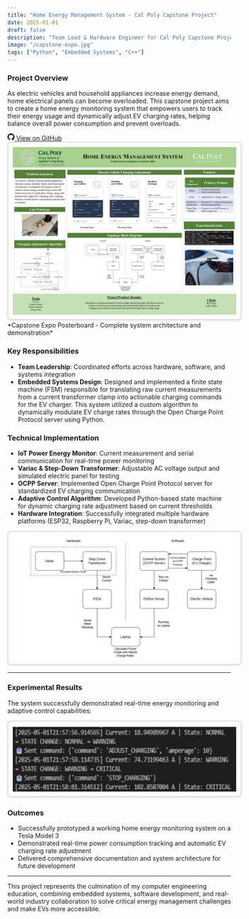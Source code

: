 ```yaml
---
title: "Home Energy Management System - Cal Poly Capstone Project"
date: 2025-01-01
draft: false
description: "Team Lead & Hardware Engineer for Cal Poly Capstone Project - Comprehensive home energy monitoring system with intelligent EV charging control to prevent electrical panel overloads."
image: "/capstone-expo.jpg"
tags: ["Python", "Embedded Systems", "C++"]
---
```


### Project Overview
As electric vehicles and household appliances increase energy demand, home electrical panels can become overloaded. This capstone project aims to create a home energy monitoring system that empowers users to track their energy usage and dynamically adjust EV charging rates, helping balance overall power consumption and prevent overloads.

<a href="https://github.com/jhaowen426/OCPP" target="_blank" class="github-button">
    <svg width="16" height="16" viewBox="0 0 16 16" fill="currentColor">
        <path d="M8 0C3.58 0 0 3.58 0 8c0 3.54 2.29 6.53 5.47 7.59.4.07.55-.17.55-.38 0-.19-.01-.82-.01-1.49-2.01.37-2.53-.49-2.69-.94-.09-.23-.48-.94-.82-1.13-.28-.15-.68-.52-.01-.53.63-.01 1.08.58 1.23.82.72 1.21 1.87.87 2.33.66.07-.52.28-.87.51-1.07-1.78-.2-3.64-.89-3.64-3.95 0-.87.31-1.59.82-2.15-.08-.2-.36-1.02.08-2.12 0 0 .67-.21 2.2.82.64-.18 1.32-.27 2-.27.68 0 1.36.09 2 .27 1.53-1.04 2.2-.82 2.2-.82.44 1.1.16 1.92.08 2.12.51.56.82 1.27.82 2.15 0 3.07-1.87 3.75-3.65 3.95.29.25.54.73.54 1.48 0 1.07-.01 1.93-.01 2.2 0 .21.15.46.55.38A8.013 8.013 0 0 0 16 8c0-4.42-3.58-8-8-8z"/>
    </svg>
    View on GitHub
</a>


<img src="/capstone-overview.jpg" alt="Home Energy Management System" style="border: 2px solid #ddd; border-radius: 8px; padding: 10px; box-shadow: 0 2px 4px rgba(0,0,0,0.1); max-width: 100%; height: auto;">
*Capstone Expo Posterboard - Complete system architecture and demonstration*



### Key Responsibilities
- **Team Leadership**: Coordinated efforts across hardware, software, and systems integration
- **Embedded Systems Design**: Designed and implemented a finite state machine (FSM) responsible for translating raw current measurements from a current transformer clamp into actionable charging commands for the EV charger. This system utilized a custom algorithm to dynamically modulate EV charge rates through the Open Charge Point Protocol server using Python.

### Technical Implementation
- **IoT Power Energy Monitor**: Current measurement and serial communication for real-time power monitoring
- **Variac & Step-Down Transformer**: Adjustable AC voltage output and simulated electric panel for testing
- **OCPP Server**: Implemented Open Charge Point Protocol server for standardized EV charging communication
- **Adaptive Control Algorithm**: Developed Python-based state machine for dynamic charging rate adjustment based on current thresholds
- **Hardware Integration**: Successfully integrated multiple hardware platforms (ESP32, Raspberry Pi, Variac, step-down transformer)

<img src="/hardware-diagram.png" alt="Hardware Components" style="border: 2px solid #ddd; border-radius: 8px; padding: 10px; box-shadow: 0 2px 4px rgba(0,0,0,0.1); max-width: 100%; height: auto;">

---

### Experimental Results
The system successfully demonstrated real-time energy monitoring and adaptive control capabilities:

<img src="/experimental-data.png" alt="Experimental Data" style="border: 2px solid #ddd; border-radius: 8px; padding: 10px; box-shadow: 0 2px 4px rgba(0,0,0,0.1); max-width: 100%; height: auto;">

### Outcomes
- Successfully prototyped a working home energy monitoring system on a Tesla Model 3
- Demonstrated real-time power consumption tracking and automatic EV charging rate adjustment
- Delivered comprehensive documentation and system architecture for future development

---
This project represents the culmination of my computer engineering education, combining embedded systems, software development, and real-world industry collaboration to solve critical energy management challenges and make EVs more accessible.





